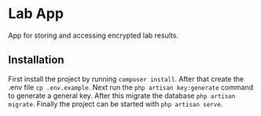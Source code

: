 # Lab App

App for storing and accessing encrypted lab results.

<!-- TODO write readme -->

## Installation

First install the project by running `composer install`. After that create the .env file `cp .env.example`. Next run the `php artisan key:generate` command to generate a general key. After this migrate the database `php artisan migrate`. Finally the project can be started with `php artisan serve`.

<!-- ## API -->
<!-- explain endpoints and which are authenticaded -->

<!-- ## Encryption -->
<!-- explain how encryption of data is done with rotation keys -->